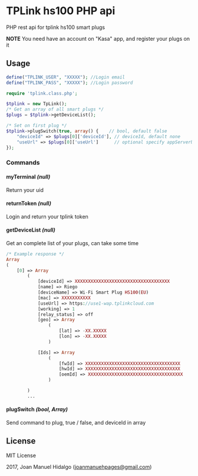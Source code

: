 # TPLink hs100 PHP api
PHP rest api for tplink hs100 smart plugs

**NOTE** You need have an account on "Kasa" app, and register your plugs on it

## Usage

```php
define("TPLINK_USER", "XXXXX"); //Login email
define("TPLINK_PASS", "XXXXX"); //Login password

require 'tplink.class.php';

$tplink = new TpLink();
/* Get an array of all smart plugs */
$plugs = $tplink->getDeviceList();

/* Set on first plug */
$tplink->plugSwitch(true, array() {    // bool, default false
	"deviceId" => $plugs[0]['deviceId'], // deviceId, default none
	"useUrl" => $plugs[0]['useUrl']      // optional specify appServerUrl (Previously provided)
});	
```

### Commands
#### myTerminal _(null)_
Return your uid
#### returnToken _(null)_
Login and return your tplink token
#### getDeviceList _(null)_
Get an complete list of your plugs, can take some time
```php
/* Example response */
Array
(
    [0] => Array
        (
            [deviceId] => XXXXXXXXXXXXXXXXXXXXXXXXXXXXXXXXXXXX
            [name] => Riego
            [deviceName] => Wi-Fi Smart Plug HS100(EU)
            [mac] => XXXXXXXXXXX
            [useUrl] => https://use1-wap.tplinkcloud.com
            [working] => 1
            [relay_status] => off
            [geo] => Array
                (
                    [lat] => -XX.XXXXX
                    [lon] => -XX.XXXXX
                )

            [Ids] => Array
                (
                    [fwId] => XXXXXXXXXXXXXXXXXXXXXXXXXXXXXXXXXXXX
                    [hwId] => XXXXXXXXXXXXXXXXXXXXXXXXXXXXXXXXXXXX
                    [oemId] => XXXXXXXXXXXXXXXXXXXXXXXXXXXXXXXXXXXX
                )

        )
        ...
```
#### plugSwitch _(bool, Array)_
Send command to plug, true / false, and deviceId in array

## License

MIT License

2017, Joan Manuel Hidalgo (joanmanuehpages@gmail.com)
